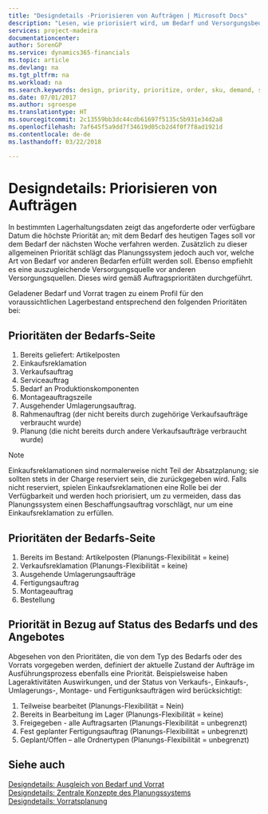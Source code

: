 ```yaml
---
title: "Designdetails -Priorisieren von Aufträgen | Microsoft Docs"
description: "Lesen, wie priorisiert wird, um Bedarf und Versorgungsbedarf zu erfüllen."
services: project-madeira
documentationcenter: 
author: SorenGP
ms.service: dynamics365-financials
ms.topic: article
ms.devlang: na
ms.tgt_pltfrm: na
ms.workload: na
ms.search.keywords: design, priority, prioritize, order, sku, demand, supply
ms.date: 07/01/2017
ms.author: sgroespe
ms.translationtype: HT
ms.sourcegitcommit: 2c13559bb3dc44cdb61697f5135c5b931e34d2a8
ms.openlocfilehash: 7af645f5a9dd7f34619d05cb2d4f0f7f8ad1921d
ms.contentlocale: de-de
ms.lasthandoff: 03/22/2018

---
```

# <a name="design-details-prioritizing-orders"></a>Designdetails: Priorisieren von Aufträgen
In bestimmten Lagerhaltungsdaten zeigt das angeforderte oder verfügbare Datum die höchste Priorität an; mit dem Bedarf des heutigen Tages soll vor dem Bedarf der nächsten Woche verfahren werden. Zusätzlich zu dieser allgemeinen Priorität schlägt das Planungssystem jedoch auch vor, welche Art von Bedarf vor anderen Bedarfen erfüllt werden soll. Ebenso empfiehlt es eine auszugleichende Versorgungsquelle vor anderen Versorgungsquellen. Dieses wird gemäß Auftragsprioritäten durchgeführt.  
  
Geladener Bedarf und Vorrat tragen zu einem Profil für den voraussichtlichen Lagerbestand entsprechend den folgenden Prioritäten bei:  
  
## <a name="priorities-on-the-demand-side"></a>Prioritäten der Bedarfs-Seite  
1. Bereits geliefert: Artikelposten  
2. Einkaufsreklamation  
3. Verkaufsauftrag  
4. Serviceauftrag  
5. Bedarf an Produktionskomponenten  
6. Montageauftragszeile  
7. Ausgehender Umlagerungsauftrag.  
8. Rahmenauftrag (der nicht bereits durch zugehörige Verkaufsaufträge verbraucht wurde)  
9. Planung (die nicht bereits durch andere Verkaufsaufträge verbraucht wurde)  
  
> [!NOTE]  
>  Einkaufsreklamationen sind normalerweise nicht Teil der Absatzplanung; sie sollten stets in der Charge reserviert sein, die zurückgegeben wird. Falls nicht reserviert, spielen Einkaufsreklamationen eine Rolle bei der Verfügbarkeit und werden hoch priorisiert, um zu vermeiden, dass das Planungssystem einen Beschaffungsauftrag vorschlägt, nur um eine Einkaufsreklamation zu erfüllen.  
  
## <a name="priorities-on-the-supply-side"></a>Prioritäten der Bedarfs-Seite  
1. Bereits im Bestand: Artikelposten (Planungs-Flexibilität = keine)  
2. Verkaufsreklamation (Planungs-Flexibilität = keine)  
3. Ausgehende Umlagerungsaufträge  
4. Fertigungsauftrag  
5. Montageauftrag  
6. Bestellung  
  
## <a name="priority-related-to-the-state-of-demand-and-supply"></a>Priorität in Bezug auf Status des Bedarfs und des Angebotes  
Abgesehen von den Prioritäten, die von dem Typ des Bedarfs oder des Vorrats vorgegeben werden, definiert der aktuelle Zustand der Aufträge im Ausführungsprozess ebenfalls eine Priorität. Beispielsweise haben Lageraktivitäten Auswirkungen, und der Status von Verkaufs-, Einkaufs-, Umlagerungs-, Montage- und Fertigunksaufträgen wird berücksichtigt:  
  
1. Teilweise bearbeitet (Planungs-Flexibilität = Nein)  
2. Bereits in Bearbeitung im Lager (Planungs-Flexibilität = keine)  
3. Freigegeben - alle Auftragsarten (Planungs-Flexibilität = unbegrenzt)  
4. Fest geplanter Fertigungsauftrag (Planungs-Flexibilität = unbegrenzt)  
5. Geplant/Offen – alle Ordnertypen (Planungs-Flexibilität = unbegrenzt)  
  
## <a name="see-also"></a>Siehe auch  
[Designdetails: Ausgleich von Bedarf und Vorrat](design-details-balancing-demand-and-supply.md)   
[Designdetails: Zentrale Konzepte des Planungssystems](design-details-central-concepts-of-the-planning-system.md)   
[Designdetails: Vorratsplanung](design-details-supply-planning.md)
